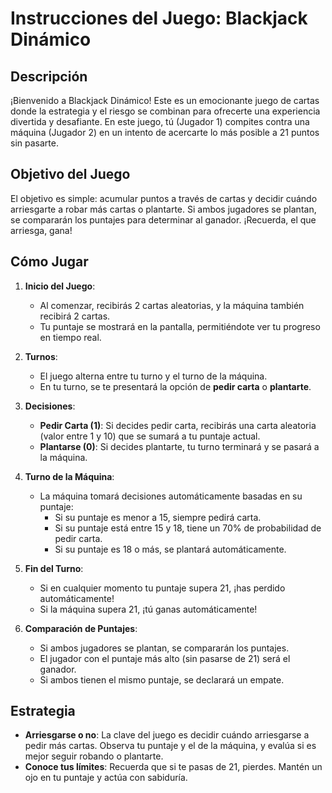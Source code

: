 # Instrucciones del Juego: Blackjack Dinámico

## Descripción
¡Bienvenido a Blackjack Dinámico! Este es un emocionante juego de cartas donde la estrategia y el riesgo se combinan para ofrecerte una experiencia divertida y desafiante. En este juego, tú (Jugador 1) compites contra una máquina (Jugador 2) en un intento de acercarte lo más posible a 21 puntos sin pasarte.

## Objetivo del Juego
El objetivo es simple: acumular puntos a través de cartas y decidir cuándo arriesgarte a robar más cartas o plantarte. Si ambos jugadores se plantan, se compararán los puntajes para determinar al ganador. ¡Recuerda, el que arriesga, gana!

## Cómo Jugar

1. **Inicio del Juego**:
   - Al comenzar, recibirás 2 cartas aleatorias, y la máquina también recibirá 2 cartas.
   - Tu puntaje se mostrará en la pantalla, permitiéndote ver tu progreso en tiempo real.

2. **Turnos**:
   - El juego alterna entre tu turno y el turno de la máquina.
   - En tu turno, se te presentará la opción de **pedir carta** o **plantarte**.

3. **Decisiones**:
   - **Pedir Carta (1)**: Si decides pedir carta, recibirás una carta aleatoria (valor entre 1 y 10) que se sumará a tu puntaje actual. 
   - **Plantarse (0)**: Si decides plantarte, tu turno terminará y se pasará a la máquina.

4. **Turno de la Máquina**:
   - La máquina tomará decisiones automáticamente basadas en su puntaje:
     - Si su puntaje es menor a 15, siempre pedirá carta.
     - Si su puntaje está entre 15 y 18, tiene un 70% de probabilidad de pedir carta.
     - Si su puntaje es 18 o más, se plantará automáticamente.

5. **Fin del Turno**:
   - Si en cualquier momento tu puntaje supera 21, ¡has perdido automáticamente!
   - Si la máquina supera 21, ¡tú ganas automáticamente!

6. **Comparación de Puntajes**:
   - Si ambos jugadores se plantan, se compararán los puntajes.
   - El jugador con el puntaje más alto (sin pasarse de 21) será el ganador.
   - Si ambos tienen el mismo puntaje, se declarará un empate.

## Estrategia
- **Arriesgarse o no**: La clave del juego es decidir cuándo arriesgarse a pedir más cartas. Observa tu puntaje y el de la máquina, y evalúa si es mejor seguir robando o plantarte.
- **Conoce tus límites**: Recuerda que si te pasas de 21, pierdes. Mantén un ojo en tu puntaje y actúa con sabiduría.




